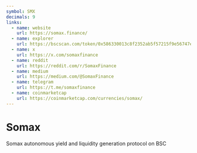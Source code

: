 ```yaml
---
symbol: SMX
decimals: 9
links:
  - name: website
    url: https://somax.finance/
  - name: explorer
    url: https://bscscan.com/token/0x586330013c8f2352ab5f57215f9e56747ee8837e
  - name: x
    url: https://x.com/somaxfinance
  - name: reddit
    url: https://reddit.com/r/SomaxFinance
  - name: medium
    url: https://medium.com/@SomaxFinance
  - name: telegram
    url: https://t.me/somaxfinance
  - name: coinmarketcap
    url: https://coinmarketcap.com/currencies/somax/
---
```


# Somax

Somax autonomous yield and liquidity generation protocol on BSC
